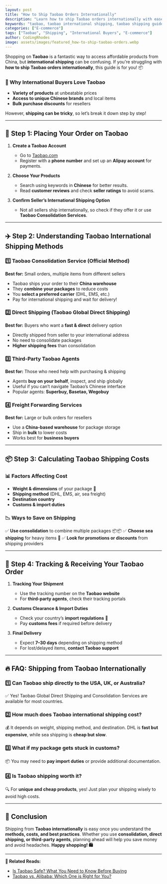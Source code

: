 ```yaml
---
layout: post
title: "How to Ship Taobao Orders Internationally"
description: "Learn how to ship Taobao orders internationally with ease. Step-by-step guide on shipping options, costs, and best practices for global buyers."
keywords: "taobao, taobao international shipping, taobao shipping guide, how to ship from taobao"
categories: ["E-commerce"]
tags: ["Taobao", "Shipping", "International Buyers", "E-commerce"]
author: CodingRhodes
image: assets/images/featured_how-to-ship-taobao-orders.webp
---
```


Shopping on **Taobao** is a fantastic way to access affordable products from China, but **international shipping** can be confusing. If you're struggling with **how to ship Taobao orders internationally**, this guide is for you! 📦

### 📌 Why International Buyers Love Taobao
- **Variety of products** at unbeatable prices
- **Access to unique Chinese brands** and local items
- **Bulk purchase discounts** for resellers

However, **shipping can be tricky**, so let’s break it down step by step!

---

## 🛒 Step 1: Placing Your Order on Taobao

<ins class="adsbygoogle"
     style="display:block"
     data-ad-client="ca-pub-2784742237479601"
     data-ad-slot="3760872290"
     data-ad-format="auto"
     data-full-width-responsive="true"></ins>
<script>
     (adsbygoogle = window.adsbygoogle || []).push({});
</script>

1. **Create a Taobao Account**
   - Go to [Taobao.com](https://www.taobao.com/)
   - Register with a **phone number** and set up an **Alipay account** for payments.

2. **Choose Your Products**
   - Search using keywords in **Chinese** for better results.
   - Read **customer reviews** and check **seller ratings** to avoid scams.

3. **Confirm Seller’s International Shipping Option**
   - Not all sellers ship internationally, so check if they offer it or use **Taobao Consolidation Services**.

---

## ✈️ Step 2: Understanding Taobao International Shipping Methods

### 1️⃣ **Taobao Consolidation Service (Official Method)**
**Best for:** Small orders, multiple items from different sellers

- Taobao ships your order to their **China warehouse**
- They **combine your packages** to reduce costs
- You **select a preferred carrier** (DHL, EMS, etc.)
- Pay for international shipping and wait for delivery!

### 2️⃣ **Direct Shipping (Taobao Global Direct Shipping)**
**Best for:** Buyers who want a **fast & direct** delivery option

- Directly shipped from seller to your international address
- No need to consolidate packages
- **Higher shipping fees** than consolidation

### 3️⃣ **Third-Party Taobao Agents**
**Best for:** Those who need help with purchasing & shipping

- Agents **buy on your behalf**, inspect, and ship globally
- Useful if you can’t navigate Taobao’s Chinese interface
- Popular agents: **Superbuy, Basetao, Wegobuy**

### 4️⃣ **Freight Forwarding Services**
**Best for:** Large or bulk orders for resellers

- Use a **China-based warehouse** for package storage
- Ship in **bulk** to lower costs
- Works best for **business buyers**

---

 
<!-- Ads Homepage below top article -->
<ins class="adsbygoogle"
     style="display:block"
     data-ad-client="ca-pub-2784742237479601"
     data-ad-slot="3760872290"
     data-ad-format="auto"
     data-full-width-responsive="true"></ins>
<script>
     (adsbygoogle = window.adsbygoogle || []).push({});
</script>


## 📦 Step 3: Calculating Taobao Shipping Costs

### 📊 Factors Affecting Cost
- **Weight & dimensions** of your package 📏
- **Shipping method** (DHL, EMS, air, sea freight)
- **Destination country**
- **Customs & import duties**

### 📉 Ways to Save on Shipping
✅ **Use consolidation** to combine multiple packages 📦📦
✅ **Choose sea shipping** for heavy items 🌊
✅ **Look for promotions or discounts** from shipping providers

---

## 🚚 Step 4: Tracking & Receiving Your Taobao Order

1. **Tracking Your Shipment**
   - Use the tracking number on the **Taobao website**
   - For **third-party agents**, check their tracking portals

2. **Customs Clearance & Import Duties**
   - Check your country’s **import regulations** 📜
   - Pay **customs fees** if required before delivery

3. **Final Delivery**
   - Expect **7–30 days** depending on shipping method
   - For lost/delayed items, **contact Taobao support**

---

## 🔥 FAQ: Shipping from Taobao Internationally

### 1️⃣ Can Taobao ship directly to the USA, UK, or Australia?
✅ Yes! Taobao Global Direct Shipping and Consolidation Services are available for most countries.

### 2️⃣ How much does Taobao international shipping cost?
💰 It depends on weight, shipping method, and destination. DHL is **fast but expensive**, while sea shipping is **cheap but slow**.

### 3️⃣ What if my package gets stuck in customs?
📦 You may need to **pay import duties** or provide additional documentation.

### 4️⃣ Is Taobao shipping worth it?
🔍 For **unique and cheap products**, yes! Just plan your shipping wisely to avoid high costs.

---

## 🎯 Conclusion
Shipping from **Taobao internationally** is easy once you understand the **methods, costs, and best practices**. Whether you use **consolidation, direct shipping, or third-party agents**, planning ahead will help you save money and avoid headaches. **Happy shopping! 🛍️**

---

**🔗 Related Reads:**
- [Is Taobao Safe? What You Need to Know Before Buying](#)
- [Taobao vs. Alibaba: Which One is Right for You?](#)

